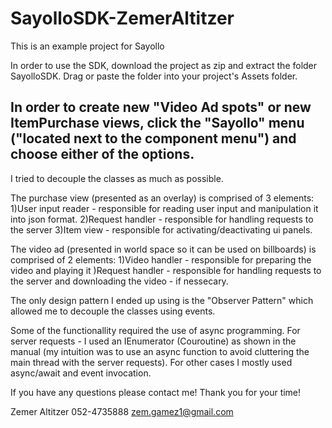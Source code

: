# SayolloSDK-ZemerAltitzer
This is an example project for Sayollo

In order to use the SDK, download the project as zip and extract the folder SayolloSDK.
Drag or paste the folder into your project's Assets folder.

In order to create new "Video Ad spots"  or new ItemPurchase views, click the "Sayollo" menu
("located next to the component menu") and choose either of the options.
----------------------------------------------------------------------------------------

I tried to decouple the classes as much as possible. 

The purchase view (presented as an overlay) is comprised of 3 elements:
1)User input reader - responsible for reading user input and manipulation it into json format.
2)Request handler - responsible for handling requests to the server
3)Item view - responsible for activating/deactivating ui panels.

The video ad (presented in world space so it can be used on billboards) is comprised of 2 elements:
1)Video handler - responsible for preparing the video and playing it
)Request handler - responsible for handling requests to the server and downloading 
the video - if nessecary.

The only design pattern I ended up using is the "Observer Pattern" which allowed me to decouple 
the classes using events.

Some of the functionallity required the use of async programming.
For server requests - I used an IEnumerator (Couroutine) as shown in the 
manual (my intuition was to use an async function to avoid cluttering the main thread with the server requests).
For other cases I mostly used async/await and event invocation.


If you have any questions please contact me!
Thank you for your time!

Zemer Altitzer
052-4735888
zem.gamez1@gmail.com
